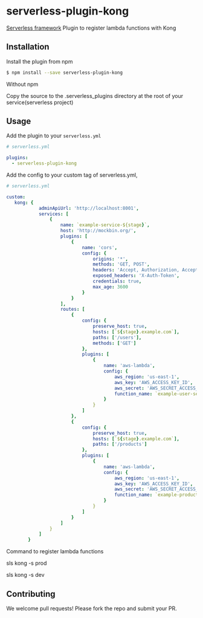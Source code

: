 # serverless-plugin-kong

[Serverless framework](https://www.serverless.com) Plugin to register lambda functions with Kong

## Installation

Install the plugin from npm

```bash
$ npm install --save serverless-plugin-kong
```

Without npm

Copy the source to the .serverless_plugins directory at the root of your service(serverless project)

## Usage

Add the plugin to your `serverless.yml`

```yaml
# serverless.yml

plugins:
  - serverless-plugin-kong
```

Add the config to your custom tag of serverless.yml,

```yaml
# serverless.yml

custom:
   kong: {
            adminApiUrl: 'http://localhost:8001',
            services: [
                {
                    name: `example-service-${stage}`,
                    host: 'http://mockbin.org/',
                    plugins: [
                        {
                            name: 'cors',
                            config: {
                                origins: '*',
                                methods: 'GET, POST',
                                headers: 'Accept, Authorization, Accept-Version, Content-Length, Content-Type, Date, X-Auth-Token',
                                exposed_headers: 'X-Auth-Token',
                                credentials: true,
                                max_age: 3600
                            }
                        }
                    ],
                    routes: [
                        {
                            config: {
                                preserve_host: true,
                                hosts: [`${stage}.example.com`],
                                paths: ['/users'],
                                methods: ['GET']
                            },
                            plugins: [
                                {
                                    name: 'aws-lambda',
                                    config: {
                                        aws_region: 'us-east-1',
                                        aws_key: 'AWS_ACCESS_KEY_ID',
                                        aws_secret: 'AWS_SECRET_ACCESS_KEY',
                                        function_name: `example-user-service-${stage}`
                                    }
                                }
                            ]
                        },
                        {
                            config: {
                                preserve_host: true,
                                hosts: [`${stage}.example.com`],
                                paths: ['/products']
                            },
                            plugins: [
                                {
                                    name: 'aws-lambda',
                                    config: {
                                        aws_region: 'us-east-1',
                                        aws_key: 'AWS_ACCESS_KEY_ID',
                                        aws_secret: 'AWS_SECRET_ACCESS_KEY',
                                        function_name: `example-product-service-${stage}`
                                    }
                                }
                            ]
                        }
                    ]
                }
            ]
        }
```

Command to register lambda functions

sls kong -s prod

sls kong -s dev

## Contributing

We welcome pull requests! Please fork the repo and submit your PR.
